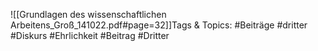 
![[Grundlagen des wissenschaftlichen Arbeitens_Groß_141022.pdf#page=32]]Tags & Topics:
   #Beiträge
   #dritter
   #Diskurs
   #Ehrlichkeit
   #Beitrag
   #Dritter